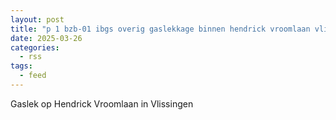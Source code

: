 ```yaml
---
layout: post
title: "p 1 bzb-01 ibgs overig gaslekkage binnen hendrick vroomlaan vlissingen 194595 194530"
date: 2025-03-26
categories: 
  - rss
tags: 
  - feed
---
```


Gaslek op Hendrick Vroomlaan in Vlissingen
